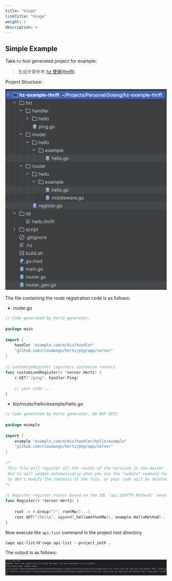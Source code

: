 ```yaml
---
title: "Usage"
linkTitle: "Usage"
weight: 2
description: >
---
```


## Simple Example

Take `hz` tool generated project for example:
> 生成步骤参考 [hz 使用(thrift)](/en/docs/hertz/tutorials/toolkit/usage-thrift)

Project Structure:

![image](/img/docs/hz_example_thrift.png)

The file containing the route registration code is as follows:

- router.go

```go
// Code generated by hertz generator.

package main

import (
	handler "example.com/m/biz/handler"
	"github.com/cloudwego/hertz/pkg/app/server"
)

// customizeRegister registers customize routers.
func customizedRegister(r *server.Hertz) {
	r.GET("/ping", handler.Ping)

	// your code ...
}

```

- biz/router/hello/example/hello.go

```go
// Code generated by hertz generator. DO NOT EDIT.

package example

import (
	example "example.com/m/biz/handler/hello/example"
	"github.com/cloudwego/hertz/pkg/app/server"
)

/*
 This file will register all the routes of the services in the master idl.
 And it will update automatically when you use the "update" command for the idl.
 So don't modify the contents of the file, or your code will be deleted when it is updated.
*/

// Register register routes based on the IDL 'api.${HTTP Method}' annotation.
func Register(r *server.Hertz) {

	root := r.Group("/", rootMw()...)
	root.GET("/hello", append(_hellomethodMw(), example.HelloMethod)...)
}

```

Now execute the `api-list` command in the project root directory


`cwgo api-list` or `cwgo api-list --project_path .`

The output is as follows:

![image](/img/docs/cwgo_api_list_output.png)
